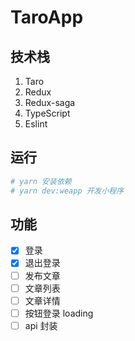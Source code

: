 # TaroApp
## 技术栈
1. Taro
2. Redux
3. Redux-saga
4. TypeScript
5. Eslint

## 运行
```bash
# yarn 安装依赖
# yarn dev:weapp 开发小程序
```

## 功能
- [x] 登录
- [x] 退出登录
- [ ] 发布文章
- [ ] 文章列表
- [ ] 文章详情
- [ ] 按钮登录 loading
- [ ] api 封装
